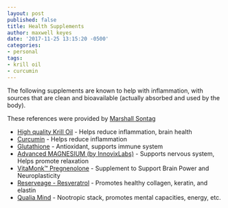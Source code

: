 ```yaml
---
layout: post
published: false
title: Health Supplements
author: maxwell keyes
date: '2017-11-25 13:15:20 -0500'
categories:
- personal
tags:
- krill oil
- curcumin
---
```


The following supplements are known to help with inflammation, with sources
that are clean and bioavailable (actually absorbed and used by the body).

These references were provided by [Marshall Sontag][1]

* [High quality Krill Oil][2] - Helps reduce inflammation, brain health
* [Curcumin][3] - Helps reduce inflammation
* [Glutathione][4] - Antioxidant, supports immune system
* [Advanced MAGNESIUM (by InnovixLabs)][5] - Supports nervous system, Helps
promote relaxation
* [VitaMonk™ Pregnenolone][6] - Supplement to Support Brain Power and Neuroplasticity
* [Reserveage - Resveratrol][7] - Promotes healthy collagen, keratin, and
elastin
* [Qualia Mind][8] - Nootropic stack, promotes mental capacities, energy, etc.

[1]: https://www.linkedin.com/in/marshallsontag
[2]: https://www.amazon.com/Antarctic-Strength-Omega-3s-Astaxanthin-Softgels/dp/B00IP1E3O0
[3]: https://www.amazon.com/Natural-Factors-CurcuminRich-Theracurmin-Vegetarian/dp/B00TJ4OD8S/
[4]: https://www.amazon.com/Healthy-Origins-L-Glutathione-Setria-Capsules/dp/B002EG5152/
[5]: https://www.amazon.com/MAGNESIUM-InnovixLabs-Bioavailable-Bisglycinate-Vegetarian/dp/B00QSR9D9I/
[6]: https://www.amazon.com/gp/product/B01L7L19Q4/
[7]: https://www.amazon.com/Reserveage-Resveratrol-Cellular-Age-Defying-Formula/dp/B002WC8178/
[8]: http://a.co/hnnNAVK
